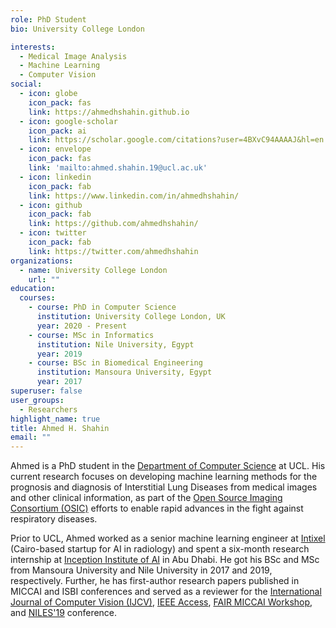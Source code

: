 ```yaml
---
role: PhD Student
bio: University College London

interests:
  - Medical Image Analysis
  - Machine Learning
  - Computer Vision
social:
  - icon: globe
    icon_pack: fas
    link: https://ahmedhshahin.github.io
  - icon: google-scholar
    icon_pack: ai
    link: https://scholar.google.com/citations?user=4BXvC94AAAAJ&hl=en
  - icon: envelope
    icon_pack: fas
    link: 'mailto:ahmed.shahin.19@ucl.ac.uk'
  - icon: linkedin
    icon_pack: fab
    link: https://www.linkedin.com/in/ahmedhshahin/
  - icon: github
    icon_pack: fab
    link: https://github.com/ahmedhshahin/
  - icon: twitter
    icon_pack: fab
    link: https://twitter.com/ahmedhshahin
organizations:
  - name: University College London
    url: ""
education:
  courses:
    - course: PhD in Computer Science
      institution: University College London, UK
      year: 2020 - Present
    - course: MSc in Informatics
      institution: Nile University, Egypt
      year: 2019
    - course: BSc in Biomedical Engineering
      institution: Mansoura University, Egypt
      year: 2017
superuser: false
user_groups:
  - Researchers
highlight_name: true
title: Ahmed H. Shahin
email: ""
---
```


Ahmed is a PhD student in the <a href="https://www.ucl.ac.uk/computer-science/" target="_blank" rel="noopener">Department of Computer Science</a> at UCL. His current research focuses on developing machine learning methods for the prognosis and diagnosis of Interstitial Lung Diseases from medical images and other clinical information, as part of the
<a href="https://www.osicild.org/" target="_blank" rel="noopener">Open Source Imaging Consortium (OSIC)</a> efforts to enable rapid advances in the fight against respiratory diseases.

Prior to UCL, Ahmed worked as a senior machine learning engineer at <a href="https://www.intixel.com/" target="_blank" rel="noopener">Intixel</a> (Cairo-based startup for AI in radiology) and spent a six-month research internship at <a href="http://inceptioniai.org/" target="_blank" rel="noopener">Inception Institute of AI</a> in Abu Dhabi. He got his BSc and MSc from Mansoura University and Nile University in 2017 and 2019, respectively. Further, he has first-author research papers published in MICCAI and ISBI conferences and served as a reviewer for the [International Journal of Computer Vision (IJCV)](https://www.springer.com/journal/11263), [IEEE Access](https://ieeeaccess.ieee.org/),  [FAIR MICCAI Workshop](https://sites.google.com/view/fair-workshop-2021/organization?authuser=0), and [NILES'19](https://www.nilesconf.org/) conference.

